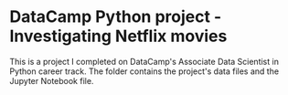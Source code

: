 # DataCamp Python project - Investigating Netflix movies
This is a project I completed on DataCamp's Associate Data Scientist in Python career track. 
The folder contains the project's data files and the Jupyter Notebook file.
